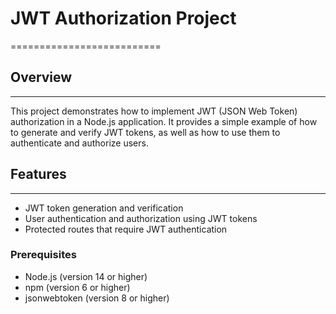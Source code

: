 # JWT Authorization Project

==========================

## Overview

---

This project demonstrates how to implement JWT (JSON Web Token) authorization in a Node.js application. It provides a simple example of how to generate and verify JWT tokens, as well as how to use them to authenticate and authorize users.

## Features

---

- JWT token generation and verification
- User authentication and authorization using JWT tokens
- Protected routes that require JWT authentication

### Prerequisites

- Node.js (version 14 or higher)
- npm (version 6 or higher)
- jsonwebtoken (version 8 or higher)
